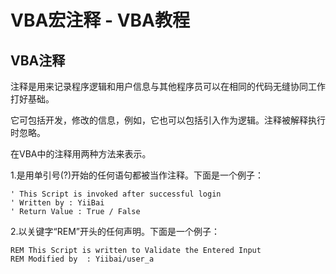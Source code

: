 # VBA宏注释 - VBA教程

## VBA注释

注释是用来记录程序逻辑和用户信息与其他程序员可以在相同的代码无缝协同工作打好基础。

它可包括开发，修改的信息，例如，它也可以包括引入作为逻辑。注释被解释执行时忽略。

在VBA中的注释用两种方法来表示。

1.是用单引号(?)开始的任何语句都被当作注释。下面是一个例子：

```
' This Script is invoked after successful login
' Written by : YiiBai
' Return Value : True / False
```

2.以关键字“REM”开头的任何声明。下面是一个例子：

```
REM This Script is written to Validate the Entered Input
REM Modified by  : Yiibai/user_a
```


